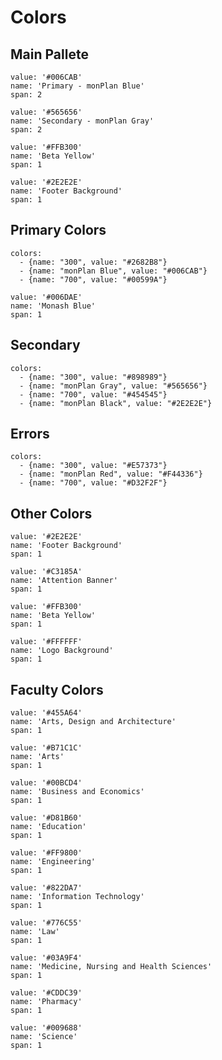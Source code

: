 # Colors

## Main Pallete

```color
value: '#006CAB'
name: 'Primary - monPlan Blue'
span: 2
```

```color
value: '#565656'
name: 'Secondary - monPlan Gray'
span: 2
```

```color
value: '#FFB300'
name: 'Beta Yellow'
span: 1
```

```color
value: '#2E2E2E'
name: 'Footer Background'
span: 1
```

## Primary Colors

```color-palette
colors:
  - {name: "300", value: "#2682B8"}
  - {name: "monPlan Blue", value: "#006CAB"}
  - {name: "700", value: "#00599A"}
```

```color
value: '#006DAE'
name: 'Monash Blue'
span: 1
```

## Secondary

```color-palette
colors:
  - {name: "300", value: "#898989"}
  - {name: "monPlan Gray", value: "#565656"}
  - {name: "700", value: "#454545"}
  - {name: "monPlan Black", value: "#2E2E2E"}
```

## Errors

```color-palette
colors:
  - {name: "300", value: "#E57373"}
  - {name: "monPlan Red", value: "#F44336"}
  - {name: "700", value: "#D32F2F"}
```

## Other Colors

```color
value: '#2E2E2E'
name: 'Footer Background'
span: 1
```

```color
value: '#C3185A'
name: 'Attention Banner'
span: 1
```

```color
value: '#FFB300'
name: 'Beta Yellow'
span: 1
```

```color
value: '#FFFFFF'
name: 'Logo Background'
span: 1
```

## Faculty Colors

```color
value: '#455A64'
name: 'Arts, Design and Architecture'
span: 1
```

```color
value: '#B71C1C'
name: 'Arts'
span: 1
```

```color
value: '#00BCD4'
name: 'Business and Economics'
span: 1
```

```color
value: '#D81B60'
name: 'Education'
span: 1
```

```color
value: '#FF9800'
name: 'Engineering'
span: 1
```

```color
value: '#822DA7'
name: 'Information Technology'
span: 1
```

```color
value: '#776C55'
name: 'Law'
span: 1
```

```color
value: '#03A9F4'
name: 'Medicine, Nursing and Health Sciences'
span: 1
```

```color
value: '#CDDC39'
name: 'Pharmacy'
span: 1
```

```color
value: '#009688'
name: 'Science'
span: 1
```
